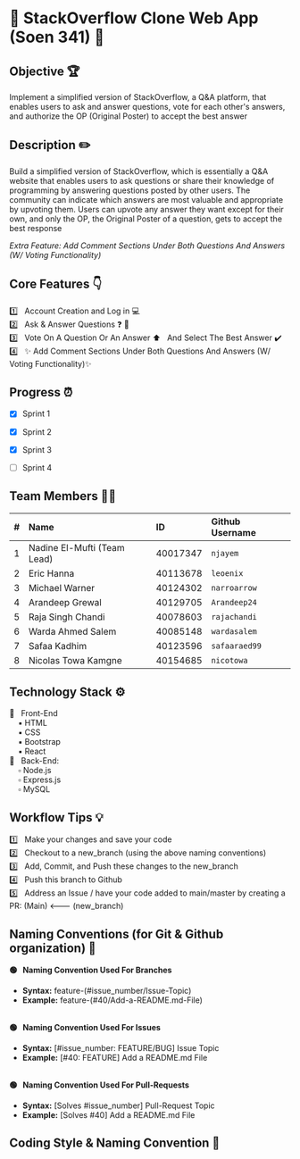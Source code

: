 # :wave: StackOverflow Clone Web App (Soen 341) :wave: <br>


## Objective :trophy:

Implement a simplified version of StackOverflow, a Q&A platform, that enables users to ask and answer questions, vote for each other's answers, and authorize the OP (Original Poster) to accept the best answer


## Description :pencil2:

Build a simplified version of StackOverflow, which is essentially a Q&A website that enables users to ask questions or share their knowledge of programming by answering questions posted by other users.  The community can indicate which answers are most valuable and appropriate by upvoting them. Users can upvote any answer they want except for their own, and only the OP, the Original Poster of a question, gets to accept the best response

*Extra Feature: Add Comment Sections Under Both Questions And Answers (W/ Voting Functionality)*


## Core Features :point_down:
:one: &nbsp; Account Creation and Log in :computer: <br>
:two: &nbsp; Ask & Answer Questions :question: :memo: <br>
:three: &nbsp; Vote On A Question Or An Answer :arrow_up: &nbsp; And Select The Best Answer ✔️ <br>
:four: &nbsp; :sparkles: Add Comment Sections Under Both Questions And Answers (W/ Voting Functionality):sparkles:


## Progress :alarm_clock:

- [X]  Sprint 1
- [X]  Sprint 2
- [X]  Sprint 3
- [ ]  Sprint 4


## Team Members :technologist:

| #   | Name                 | ID        | Github Username     |
| --- | :------------------- | :-------- | :------------------ |
| 1   | Nadine El-Mufti (Team Lead)| 40017347|  `njayem`       | 
| 2   | Eric Hanna           | 40113678  |  `leoenix`          |
| 3   | Michael Warner       | 40124302  |  `narroarrow`       |
| 4   | Arandeep Grewal      | 40129705  |  `Arandeep24`       |
| 5   | Raja Singh Chandi    | 40078603  |  `rajachandi`       |
| 6   | Warda Ahmed Salem    | 40085148  |  `wardasalem`       |
| 7   | Safaa Kadhim         | 40123596  |  `safaaraed99`      | 
| 8   | Nicolas Towa Kamgne  | 40154685  |  `nicotowa`         |







## Technology Stack :gear:

:black_square_button: &nbsp; Front-End <br>
&nbsp;&nbsp;&nbsp; :black_small_square: HTML <br>
&nbsp;&nbsp;&nbsp; :black_small_square: CSS <br>
&nbsp;&nbsp;&nbsp; :black_small_square: Bootstrap <br>
&nbsp;&nbsp;&nbsp; :black_small_square: React <br>
:white_square_button: &nbsp; Back-End: <br>
&nbsp;&nbsp;&nbsp; :white_small_square: Node.js<br>
&nbsp;&nbsp;&nbsp; :white_small_square: Express.js <br>
&nbsp;&nbsp;&nbsp; :white_small_square: MySQL <br>


## Workflow Tips :bulb:

:one: &nbsp; Make your changes and save your code <br>
:two: &nbsp; Checkout to a new_branch (using the above naming conventions) <br>
:three: &nbsp; Add, Commit, and Push these changes to the new_branch <br>
:four: &nbsp; Push this branch to Github <br>
:five: &nbsp; Address an Issue / have your code added to main/master by creating a PR: (Main) <--- (new_branch) <br>

## Naming Conventions (for Git & Github organization) :green_book:


**:green_circle: &nbsp; Naming Convention Used For Branches** <br>
* **Syntax:** feature-(#issue_number/Issue-Topic) <br>
* **Example:** feature-(#40/Add-a-README.md-File) <br><br>
   
**:green_circle: &nbsp; Naming Convention Used For Issues** <br>
* **Syntax:** [#issue_number: FEATURE/BUG] Issue Topic <br>
* **Example:** [#40: FEATURE] Add a README.md File <br><br>

**:green_circle: &nbsp; Naming Convention Used For Pull-Requests** <br>
* **Syntax:** [Solves #issue_number] Pull-Request Topic <br>
* **Example:** [Solves #40] Add a README.md File<br>

## Coding Style & Naming Convention :notebook: 




   

